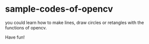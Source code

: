 # sample-codes-of-opencv

you could learn how to make lines, draw circles or retangles with the functions of opencv.

Have fun!


